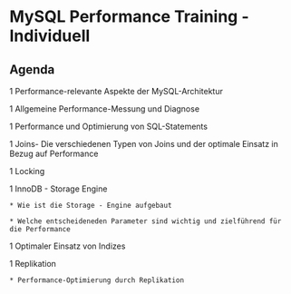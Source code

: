 # MySQL Performance Training - Individuell 

## Agenda 

  1 Performance-relevante Aspekte der MySQL-Architektur 
  
  1 Allgemeine Performance-Messung und Diagnose 
   
  1 Performance und Optimierung von SQL-Statements 
  
  1 Joins- Die verschiedenen Typen von Joins und der optimale Einsatz in Bezug auf Performance 
  
  1 Locking 
  
  1 InnoDB - Storage Engine 
  
    * Wie ist die Storage - Engine aufgebaut 
    
    * Welche entscheideneden Parameter sind wichtig und zielführend für die Performance 
    
  1 Optimaler Einsatz von Indizes   
  
  1 Replikation 
  
    * Performance-Optimierung durch Replikation 
    
    
  
 
